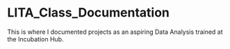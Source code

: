 # LITA_Class_Documentation
This is where I documented projects as an aspiring Data Analysis trained at the Incubation Hub.
